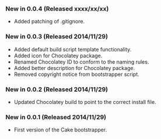 ### New in 0.0.4 (Released xxxx/xx/xx)
* Added patching of .gitignore.

### New in 0.0.3 (Released 2014/11/29)
* Added default build script template functionality.
* Added icon for Chocolatey package.
* Renamed Chocolatey ID to conform to the naming rules.
* Added better description for Chocolatey package.
* Removed copyright notice from bootstrapper script.

### New in 0.0.2 (Released 2014/11/29)
* Updated Chocolatey build to point to the correct install file.

### New in 0.0.1 (Released 2014/11/29)
* First version of the Cake bootstrapper.